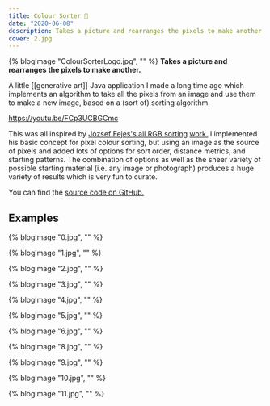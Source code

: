 ```yaml
---
title: Colour Sorter 🌈
date: "2020-06-08"
description: Takes a picture and rearranges the pixels to make another
cover: 2.jpg
---
```


{% blogImage "ColourSorterLogo.jpg", "" %}
__Takes a picture and rearranges the pixels to make another.__

A little [[generative art]] Java application I made a long time ago which implements an algorithm to take all the pixels from an image and use them to make a new image, based on a (sort of) sorting algorithm.

https://youtu.be/FCp3UCBGCmc

This was all inspired by [József Fejes's all RGB sorting]((https://web.archive.org/web/20180812152126/http://joco.name/2014/03/02/all-rgb-colors-in-one-image/)) [work.](http://rainbowsmoke.hu/home) I implemented his basic concept for pixel colour sorting, but using an image as the source of pixels and added lots of options for sort order, distance metrics, and starting patterns. The combination of options as well as the sheer variety of possible starting material (i.e. any image or photograph) produces a huge variety of results which is very fun to curate.

You can find the [source code on GitHub.](https://github.com/justinpinkney/ColourSorter)

## Examples

{% blogImage "0.jpg", "" %}

{% blogImage "1.jpg", "" %}

{% blogImage "2.jpg", "" %}

{% blogImage "3.jpg", "" %}

{% blogImage "4.jpg", "" %}

{% blogImage "5.jpg", "" %}

{% blogImage "6.jpg", "" %}

{% blogImage "8.jpg", "" %}

{% blogImage "9.jpg", "" %}

{% blogImage "10.jpg", "" %}

{% blogImage "11.jpg", "" %}